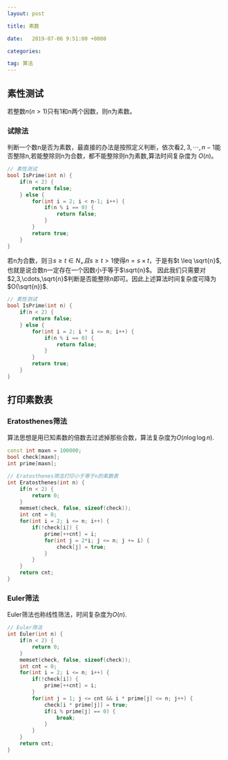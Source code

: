 ```yaml
---
layout: post

title: 素数

date:   2019-07-06 9:51:00 +0800

categories: 

tag: 算法
---
```


## 素性测试
若整数$n ( n > 1)$只有1和n两个因数，则n为素数。

### 试除法
判断一个数n是否为素数，最直接的办法是按照定义判断，依次看$2,3,\cdots,n-1$能否整除n,若能整除则n为合数，都不能整除则n为素数,算法时间复杂度为 $O(n)$。

```c++
// 素性测试
bool IsPrime(int n) {
	if(n < 2) {
		return false;
	} else {
		for(int i = 2; i < n-1; i++) {
			if(n % i == 0) {
				return false;
			}
		}
		return true;
	}
}
```

若n为合数，则$\exists s \geq t \in N_{+} 且 s \geq t > 1$使得$n = s \times t$，于是有$t \leq \sqrt{n}$,也就是说合数n一定存在一个因数小于等于$\sqrt{n}$。
因此我们只需要对$2,3,\cdots,\sqrt{n}$判断是否能整除n即可。因此上述算法时间复杂度可降为$O(\sqrt{n})$.

```c++
// 素性测试
bool IsPrime(int n) {
	if(n < 2) {
		return false;
	} else {
		for(int i = 2; i * i <= n; i++) {
			if(n % i == 0) {
				return false;
			}
		}
		return true;
	}
}
```

## 打印素数表
### Eratosthenes筛法
算法思想是用已知素数的倍数去过滤掉那些合数，算法复杂度为$O(n \log{\log n})$.

```c++
const int maxn = 100000;
bool check[maxn];
int prime[maxn];

// Eratosthenes筛法打印小于等于n的素数表
int Eratosthenes(int n) {
	if(n < 2) {
		return 0;
	}
	memset(check, false, sizeof(check));
	int cnt = 0;
	for(int i = 2; i <= n; i++) {
		if(!check[i]) {
			prime[++cnt] = i;
			for(int j = 2*i; j <= n; j += i) {
				check[j] = true;
			}
		}
	}
	return cnt;
}
```

### Euler筛法
Euler筛法也称线性筛法，时间复杂度为$O(n)$.

```c++
// Euler筛法
int Euler(int n) {
	if(n < 2) {
		return 0;
	}
	memset(check, false, sizeof(check));
	int cnt = 0;
	for(int i = 2; i <= n; i++) {
		if(!check[i]) {
			prime[++cnt] = i;
		}
		for(int j = 1; j <= cnt && i * prime[j] <= n; j++) {
			check[i * prime[j]] = true;
			if(i % prime[j] == 0) {
				break;
			}
		}
	}
	return cnt;
}
```


<!-- more -->